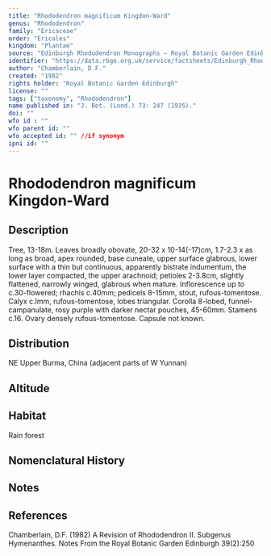 ```yaml
---
title: "Rhododendron magnificum Kingdon-Ward"
genus: "Rhododendron"
family: "Ericaceae"
order: "Ericales"
kingdom: "Plantae"
source: "Edinburgh Rhododendron Monographs – Royal Botanic Garden Edinburgh"
identifier: "https://data.rbge.org.uk/service/factsheets/Edinburgh_Rhododendron_Monographs.xhtml"
author: "Chamberlain, D.F."
created: "1982"
rights holder: "Royal Botanic Garden Edinburgh"
license: ""
tags: ["taxonomy", "Rhododendron"]
name published in: "J. Bot. (Lond.) 73: 247 (1935)."
doi: ""
wfo id : ""
wfo parent id: ""
wfo accepted id: "" //if synonym                      
ipni id: ""
---
```


                       

# Rhododendron magnificum Kingdon-Ward

## Description
Tree, 13-18m. Leaves broadly obovate, 20-32 x 10-14(-17)cm, 1.7-2.3 x as long as broad, apex rounded, base cuneate, upper surface glabrous, lower surface with a thin but continuous, apparently bistrate indumentum, the lower layer compacted, the upper arachnoid; petioles 2-3.8cm, slightly flattened, narrowly winged, glabrous when mature. Inflorescence up to c.30-flowered; rhachis c.40mm; pedicels 8-15mm, stout, rufous-tomentose. Calyx c.lmm, rufous-tomentose, lobes triangular. Corolla 8-lobed, funnel-campanulate, rosy purple with darker nectar pouches, 45-60mm. Stamens c.16. Ovary densely rufous-tomentose. Capsule not known.

## Distribution
NE Upper Burma, China (adjacent parts of W Yunnan)

## Altitude


## Habitat
Rain forest

## Nomenclatural History

                       
## Notes


## References

Chamberlain, D.F. (1982) A Revision of Rhododendron II. Subgenus Hymenanthes. Notes From the Royal Botanic Garden Edinburgh 39(2):250
